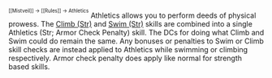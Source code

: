 <sup><sup>[[Mistveil]] → [[Rules]] → Athletics</sup></sup> 
Athletics allows you to perform deeds of physical prowess. The [Climb (Str)](https://www.d20pfsrd.com/skills/climb/) and [Swim (Str)](https://www.d20pfsrd.com/skills/swim/) skills are combined into a single Athletics (Str; Armor Check Penalty) skill. The DCs for doing what Climb and Swim could do remain the same. Any bonuses or penalties to Swim or Climb skill checks are instead applied to Athletics while swimming or climbing respectively. Armor check penalty does apply like normal for strength based skills.